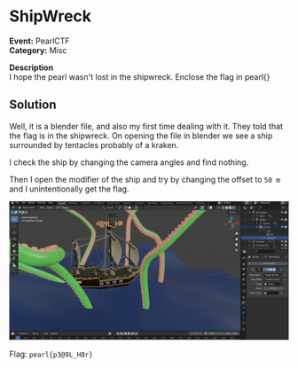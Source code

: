 # ShipWreck

**Event:** PearlCTF<br>
**Category:** Misc

**Description**<br>
I hope the pearl wasn't lost in the shipwreck. Enclose the flag in pearl{}

## Solution
Well, it is a blender file, and also my first time dealing with it. They told that the flag is in the shipwreck. On opening the file in blender we see a ship surrounded by tentacles probably of a kraken.

I check the ship by changing the camera angles and find nothing.

Then I open the modifier of the ship and try by changing the offset to `50 m` and I unintentionally get the flag.

![](Images/image.png)

Flag: `pearl{p3@9L_H8r}`